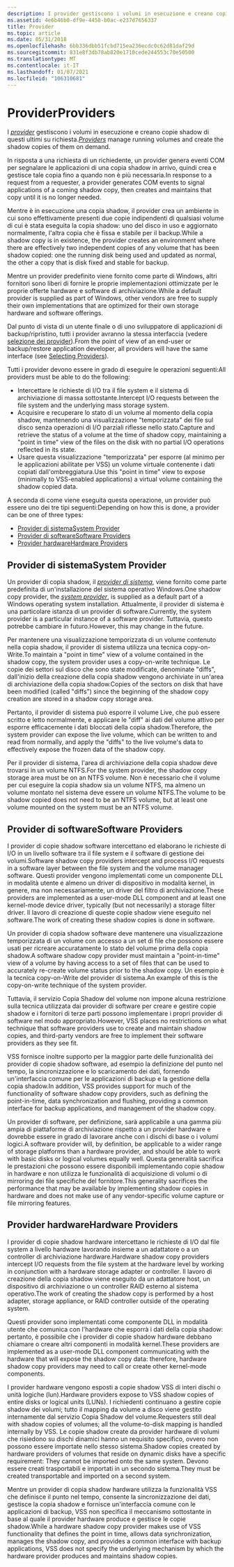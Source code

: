 ```yaml
---
description: I provider gestiscono i volumi in esecuzione e creano copie shadow di questi ultimi su richiesta.
ms.assetid: 4e6b46b0-df9e-4458-b0ac-e237d7656337
title: Provider
ms.topic: article
ms.date: 05/31/2018
ms.openlocfilehash: 6bb336dbb51fcbd715ea236ecdc0c62d81daf29d
ms.sourcegitcommit: 831e8f3db78ab820e1710cede244553c70e50500
ms.translationtype: MT
ms.contentlocale: it-IT
ms.lasthandoff: 01/07/2021
ms.locfileid: "106310681"
---
```

# <a name="providers"></a><span data-ttu-id="5c0d9-103">Provider</span><span class="sxs-lookup"><span data-stu-id="5c0d9-103">Providers</span></span>

<span data-ttu-id="5c0d9-104">I [*provider*](vssgloss-p.md) gestiscono i volumi in esecuzione e creano copie shadow di questi ultimi su richiesta.</span><span class="sxs-lookup"><span data-stu-id="5c0d9-104">[*Providers*](vssgloss-p.md) manage running volumes and create the shadow copies of them on demand.</span></span>

<span data-ttu-id="5c0d9-105">In risposta a una richiesta di un richiedente, un provider genera eventi COM per segnalare le applicazioni di una copia shadow in arrivo, quindi crea e gestisce tale copia fino a quando non è più necessaria.</span><span class="sxs-lookup"><span data-stu-id="5c0d9-105">In response to a request from a requester, a provider generates COM events to signal applications of a coming shadow copy, then creates and maintains that copy until it is no longer needed.</span></span>

<span data-ttu-id="5c0d9-106">Mentre è in esecuzione una copia shadow, il provider crea un ambiente in cui sono effettivamente presenti due copie indipendenti di qualsiasi volume di cui è stata eseguita la copia shadow: uno del disco in uso e aggiornato normalmente, l'altra copia che è fissa e stabile per il backup.</span><span class="sxs-lookup"><span data-stu-id="5c0d9-106">While a shadow copy is in existence, the provider creates an environment where there are effectively two independent copies of any volume that has been shadow copied: one the running disk being used and updated as normal, the other a copy that is disk fixed and stable for backup.</span></span>

<span data-ttu-id="5c0d9-107">Mentre un provider predefinito viene fornito come parte di Windows, altri fornitori sono liberi di fornire le proprie implementazioni ottimizzate per le proprie offerte hardware e software di archiviazione.</span><span class="sxs-lookup"><span data-stu-id="5c0d9-107">While a default provider is supplied as part of Windows, other vendors are free to supply their own implementations that are optimized for their own storage hardware and software offerings.</span></span>

<span data-ttu-id="5c0d9-108">Dal punto di vista di un utente finale o di uno sviluppatore di applicazioni di backup/ripristino, tutti i provider avranno la stessa interfaccia (vedere [selezione dei provider](selecting-providers.md)).</span><span class="sxs-lookup"><span data-stu-id="5c0d9-108">From the point of view of an end-user or backup/restore application developer, all providers will have the same interface (see [Selecting Providers](selecting-providers.md)).</span></span>

<span data-ttu-id="5c0d9-109">Tutti i provider devono essere in grado di eseguire le operazioni seguenti:</span><span class="sxs-lookup"><span data-stu-id="5c0d9-109">All providers must be able to do the following:</span></span>

-   <span data-ttu-id="5c0d9-110">Intercettare le richieste di I/O tra il file system e il sistema di archiviazione di massa sottostante.</span><span class="sxs-lookup"><span data-stu-id="5c0d9-110">Intercept I/O requests between the file system and the underlying mass storage system.</span></span>
-   <span data-ttu-id="5c0d9-111">Acquisire e recuperare lo stato di un volume al momento della copia shadow, mantenendo una visualizzazione "temporizzata" dei file sul disco senza operazioni di I/O parziali riflesse nello stato.</span><span class="sxs-lookup"><span data-stu-id="5c0d9-111">Capture and retrieve the status of a volume at the time of shadow copy, maintaining a "point in time" view of the files on the disk with no partial I/O operations reflected in its state.</span></span>
-   <span data-ttu-id="5c0d9-112">Usare questa visualizzazione "temporizzata" per esporre (al minimo per le applicazioni abilitate per VSS) un volume virtuale contenente i dati copiati dall'ombreggiatura.</span><span class="sxs-lookup"><span data-stu-id="5c0d9-112">Use this "point in time" view to expose (minimally to VSS-enabled applications) a virtual volume containing the shadow copied data.</span></span>

<span data-ttu-id="5c0d9-113">A seconda di come viene eseguita questa operazione, un provider può essere uno dei tre tipi seguenti:</span><span class="sxs-lookup"><span data-stu-id="5c0d9-113">Depending on how this is done, a provider can be one of three types:</span></span>

-   [<span data-ttu-id="5c0d9-114">Provider di sistema</span><span class="sxs-lookup"><span data-stu-id="5c0d9-114">System Provider</span></span>](#system-provider)
-   [<span data-ttu-id="5c0d9-115">Provider di software</span><span class="sxs-lookup"><span data-stu-id="5c0d9-115">Software Providers</span></span>](#software-providers)
-   [<span data-ttu-id="5c0d9-116">Provider hardware</span><span class="sxs-lookup"><span data-stu-id="5c0d9-116">Hardware Providers</span></span>](#hardware-providers)

## <a name="system-provider"></a><span data-ttu-id="5c0d9-117">Provider di sistema</span><span class="sxs-lookup"><span data-stu-id="5c0d9-117">System Provider</span></span>

<span data-ttu-id="5c0d9-118">Un provider di copia shadow, il [*provider di sistema*](vssgloss-s.md), viene fornito come parte predefinita di un'installazione del sistema operativo Windows.</span><span class="sxs-lookup"><span data-stu-id="5c0d9-118">One shadow copy provider, the [*system provider*](vssgloss-s.md), is supplied as a default part of a Windows operating system installation.</span></span> <span data-ttu-id="5c0d9-119">Attualmente, il provider di sistema è una particolare istanza di un provider di software.</span><span class="sxs-lookup"><span data-stu-id="5c0d9-119">Currently, the system provider is a particular instance of a software provider.</span></span> <span data-ttu-id="5c0d9-120">Tuttavia, questo potrebbe cambiare in futuro.</span><span class="sxs-lookup"><span data-stu-id="5c0d9-120">However, this may change in the future.</span></span>

<span data-ttu-id="5c0d9-121">Per mantenere una visualizzazione temporizzata di un volume contenuto nella copia shadow, il provider di sistema utilizza una tecnica copy-on-Write.</span><span class="sxs-lookup"><span data-stu-id="5c0d9-121">To maintain a "point in time" view of a volume contained in the shadow copy, the system provider uses a copy-on-write technique.</span></span> <span data-ttu-id="5c0d9-122">Le copie dei settori sul disco che sono state modificate, denominate "diffs", dall'inizio della creazione della copia shadow vengono archiviate in un'area di archiviazione della copia shadow.</span><span class="sxs-lookup"><span data-stu-id="5c0d9-122">Copies of the sectors on disk that have been modified (called "diffs") since the beginning of the shadow copy creation are stored in a shadow copy storage area.</span></span>

<span data-ttu-id="5c0d9-123">Pertanto, il provider di sistema può esporre il volume Live, che può essere scritto e letto normalmente, e applicare le "diff" ai dati del volume attivo per esporre efficacemente i dati bloccati della copia shadow.</span><span class="sxs-lookup"><span data-stu-id="5c0d9-123">Therefore, the system provider can expose the live volume, which can be written to and read from normally, and apply the "diffs" to the live volume's data to effectively expose the frozen data of the shadow copy.</span></span>

<span data-ttu-id="5c0d9-124">Per il provider di sistema, l'area di archiviazione della copia shadow deve trovarsi in un volume NTFS.</span><span class="sxs-lookup"><span data-stu-id="5c0d9-124">For the system provider, the shadow copy storage area must be on an NTFS volume.</span></span> <span data-ttu-id="5c0d9-125">Non è necessario che il volume per cui eseguire la copia shadow sia un volume NTFS, ma almeno un volume montato nel sistema deve essere un volume NTFS.</span><span class="sxs-lookup"><span data-stu-id="5c0d9-125">The volume to be shadow copied does not need to be an NTFS volume, but at least one volume mounted on the system must be an NTFS volume.</span></span>

## <a name="software-providers"></a><span data-ttu-id="5c0d9-126">Provider di software</span><span class="sxs-lookup"><span data-stu-id="5c0d9-126">Software Providers</span></span>

<span data-ttu-id="5c0d9-127">I provider di copie shadow software intercettano ed elaborano le richieste di I/O in un livello software tra il file system e il software di gestione dei volumi.</span><span class="sxs-lookup"><span data-stu-id="5c0d9-127">Software shadow copy providers intercept and process I/O requests in a software layer between the file system and the volume manager software.</span></span> <span data-ttu-id="5c0d9-128">Questi provider vengono implementati come un componente DLL in modalità utente e almeno un driver di dispositivo in modalità kernel, in genere, ma non necessariamente, un driver del filtro di archiviazione.</span><span class="sxs-lookup"><span data-stu-id="5c0d9-128">These providers are implemented as a user-mode DLL component and at least one kernel-mode device driver, typically (but not necessarily) a storage filter driver.</span></span> <span data-ttu-id="5c0d9-129">Il lavoro di creazione di queste copie shadow viene eseguito nel software.</span><span class="sxs-lookup"><span data-stu-id="5c0d9-129">The work of creating these shadow copies is done in software.</span></span>

<span data-ttu-id="5c0d9-130">Un provider di copia shadow software deve mantenere una visualizzazione temporizzata di un volume con accesso a un set di file che possono essere usati per ricreare accuratamente lo stato del volume prima della copia shadow.</span><span class="sxs-lookup"><span data-stu-id="5c0d9-130">A software shadow copy provider must maintain a "point-in-time" view of a volume by having access to a set of files that can be used to accurately re-create volume status prior to the shadow copy.</span></span> <span data-ttu-id="5c0d9-131">Un esempio è la tecnica copy-on-Write del provider di sistema.</span><span class="sxs-lookup"><span data-stu-id="5c0d9-131">An example of this is the copy-on-write technique of the system provider.</span></span>

<span data-ttu-id="5c0d9-132">Tuttavia, il servizio Copia Shadow del volume non impone alcuna restrizione sulla tecnica utilizzata dai provider di software per creare e gestire copie shadow e i fornitori di terze parti possono implementare i propri provider di software nel modo appropriato.</span><span class="sxs-lookup"><span data-stu-id="5c0d9-132">However, VSS places no restrictions on what technique that software providers use to create and maintain shadow copies, and third-party vendors are free to implement their software providers as they see fit.</span></span>

<span data-ttu-id="5c0d9-133">VSS fornisce inoltre supporto per la maggior parte delle funzionalità dei provider di copie shadow software, ad esempio la definizione del punto nel tempo, la sincronizzazione e lo scaricamento dei dati, fornendo un'interfaccia comune per le applicazioni di backup e la gestione della copia shadow.</span><span class="sxs-lookup"><span data-stu-id="5c0d9-133">In addition, VSS provides support for much of the functionality of software shadow copy providers, such as defining the point-in-time, data synchronization and flushing, providing a common interface for backup applications, and management of the shadow copy.</span></span>

<span data-ttu-id="5c0d9-134">Un provider di software, per definizione, sarà applicabile a una gamma più ampia di piattaforme di archiviazione rispetto a un provider hardware e dovrebbe essere in grado di lavorare anche con i dischi di base o i volumi logici.</span><span class="sxs-lookup"><span data-stu-id="5c0d9-134">A software provider will, by definition, be applicable to a wider range of storage platforms than a hardware provider, and should be able to work with basic disks or logical volumes equally well.</span></span> <span data-ttu-id="5c0d9-135">Questa generalità sacrifica le prestazioni che possono essere disponibili implementando copie shadow in hardware e non utilizza le funzionalità di acquisizione di volumi o di mirroring dei file specifiche del fornitore.</span><span class="sxs-lookup"><span data-stu-id="5c0d9-135">This generality sacrifices the performance that may be available by implementing shadow copies in hardware and does not make use of any vendor-specific volume capture or file mirroring features.</span></span>

## <a name="hardware-providers"></a><span data-ttu-id="5c0d9-136">Provider hardware</span><span class="sxs-lookup"><span data-stu-id="5c0d9-136">Hardware Providers</span></span>

<span data-ttu-id="5c0d9-137">I provider di copie shadow hardware intercettano le richieste di I/O dal file system a livello hardware lavorando insieme a un adattatore o a un controller di archiviazione hardware.</span><span class="sxs-lookup"><span data-stu-id="5c0d9-137">Hardware shadow copy providers intercept I/O requests from the file system at the hardware level by working in conjunction with a hardware storage adapter or controller.</span></span> <span data-ttu-id="5c0d9-138">Il lavoro di creazione della copia shadow viene eseguito da un adattatore host, un dispositivo di archiviazione o un controller RAID esterno al sistema operativo.</span><span class="sxs-lookup"><span data-stu-id="5c0d9-138">The work of creating the shadow copy is performed by a host adapter, storage appliance, or RAID controller outside of the operating system.</span></span>

<span data-ttu-id="5c0d9-139">Questi provider sono implementati come componente DLL in modalità utente che comunica con l'hardware che esporrà i dati della copia shadow: pertanto, è possibile che i provider di copie shadow hardware debbano chiamare o creare altri componenti in modalità kernel.</span><span class="sxs-lookup"><span data-stu-id="5c0d9-139">These providers are implemented as a user-mode DLL component communicating with the hardware that will expose the shadow copy data: therefore, hardware shadow copy providers may need to call or create other kernel-mode components.</span></span>

<span data-ttu-id="5c0d9-140">I provider hardware vengono esposti a copie shadow VSS di interi dischi o unità logiche (lun).</span><span class="sxs-lookup"><span data-stu-id="5c0d9-140">Hardware providers expose to VSS shadow copies of entire disks or logical units (LUNs).</span></span> <span data-ttu-id="5c0d9-141">I richiedenti continuano a gestire copie shadow dei volumi; tutto il mapping da volume a disco viene gestito internamente dal servizio Copia Shadow del volume.</span><span class="sxs-lookup"><span data-stu-id="5c0d9-141">Requesters still deal with shadow copies of volumes; all the volume-to-disk mapping is handled internally by VSS.</span></span> <span data-ttu-id="5c0d9-142">Le copie shadow create da provider hardware di volumi che risiedono su dischi dinamici hanno un requisito specifico, ovvero non possono essere importate nello stesso sistema.</span><span class="sxs-lookup"><span data-stu-id="5c0d9-142">Shadow copies created by hardware providers of volumes that reside on dynamic disks have a specific requirement:  They cannot be imported onto the same system.</span></span> <span data-ttu-id="5c0d9-143">Devono essere creati trasportabili e importati in un secondo sistema.</span><span class="sxs-lookup"><span data-stu-id="5c0d9-143">They must be created transportable and imported on a second system.</span></span>

<span data-ttu-id="5c0d9-144">Mentre un provider di copia shadow hardware utilizza la funzionalità VSS che definisce il punto nel tempo, consente la sincronizzazione dei dati, gestisce la copia shadow e fornisce un'interfaccia comune con le applicazioni di backup, VSS non specifica il meccanismo sottostante in base al quale il provider hardware produce e gestisce le copie shadow.</span><span class="sxs-lookup"><span data-stu-id="5c0d9-144">While a hardware shadow copy provider makes use of VSS functionality that defines the point in time, allows data synchronization, manages the shadow copy, and provides a common interface with backup applications, VSS does not specify the underlying mechanism by which the hardware provider produces and maintains shadow copies.</span></span>

 

 



